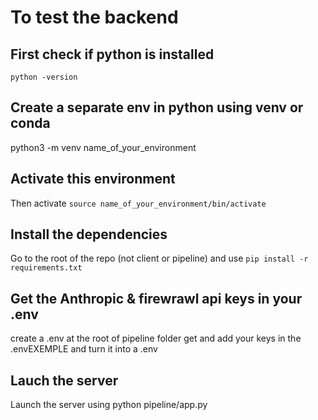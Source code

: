 # To test the backend

## First check if python is installed
`python -version`

## Create a separate env in python using venv or conda
python3 -m venv name_of_your_environment

## Activate this environment
Then activate `source name_of_your_environment/bin/activate`

## Install the dependencies
Go to the root of the repo (not client or pipeline) and use `pip install -r requirements.txt`

## Get the Anthropic & firewrawl api keys in your .env
create a .env at the root of pipeline folder
get and add your keys in the .envEXEMPLE and turn it into a .env

## Lauch the server
Launch the server using python pipeline/app.py
